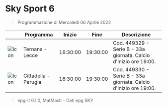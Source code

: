 # Sky Sport 6
> Programmazione di Mercoledì 06 Aprile 2022

||Programma|Inizio|Fine|Descrizione|
|---|---|---|---|---|
|![Icon](https://guidatv.sky.it/uuid/846c99fd-f1fa-4bb7-bb82-ed9616e7c3b9/cover?md5ChecksumParam=96a2fe0151a2576a7829605473fa568b)|Ternana - Lecce|16:30:00|19:30:00|Cod. 449329 - Serie B - 33a giornata. Calcio d&#039;inizio ore 19:00.
|![Icon](https://guidatv.sky.it/uuid/c0e951f5-e86c-4b5f-940d-900945d991e5/cover?md5ChecksumParam=e76636411da076f5a0ed8415fc3b40c1)|Cittadella - Perugia|16:30:00|19:30:00|Cod. 449330 - Serie B - 33a giornata. Calcio d&#039;inizio ore 19:00.



 > epg-it 0.1.0, MatMasIt - Dati epg SKY